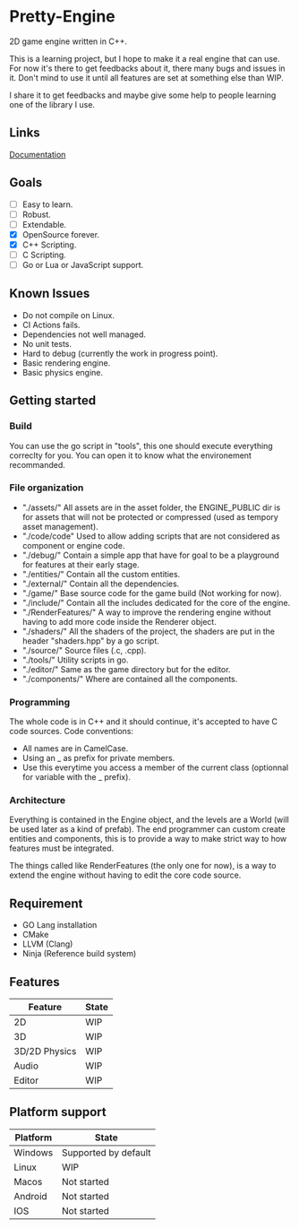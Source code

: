 # Pretty-Engine

2D game engine written in C++.

This is a learning project, but I hope to make it a real engine that can use.
For now it's there to get feedbacks about it, there many bugs and issues in it.
Don't mind to use it until all features are set at something else than WIP.

I share it to get feedbacks and maybe give some help to people learning one of the library I use.

## Links

[Documentation](https://sylvain-game.notion.site/Pretty-Engine-c1c22db06b0745aea7835ba95b8e6467?pvs=4)

## Goals

- [ ] Easy to learn.
- [ ] Robust.
- [ ] Extendable.
- [X] OpenSource forever.
- [X] C++ Scripting.
- [ ] C Scripting.
- [ ] Go or Lua or JavaScript support.

## Known Issues

- Do not compile on Linux.
- CI Actions fails.
- Dependencies not well managed.
- No unit tests.
- Hard to debug (currently the work in progress point).
- Basic rendering engine.
- Basic physics engine.

## Getting started

### Build

You can use the go script in "tools", this one should execute everything correclty for you.
You can open it to know what the environement recommanded.

### File organization

- "./assets/" All assets are in the asset folder, the ENGINE_PUBLIC dir is for assets that will not be protected or
  compressed (used as tempory asset management).
- "./code/code" Used to allow adding scripts that are not considered as component or engine code.
- "./debug/" Contain a simple app that have for goal to be a playground for features at their early stage.
- "./entities/" Contain all the custom entities.
- "./external/" Contain all the dependencies.
- "./game/" Base source code for the game build (Not working for now).
- "./include/" Contain all the includes dedicated for the core of the engine.
- "./RenderFeatures/" A way to improve the rendering engine without having to add more code inside the Renderer object.
- "./shaders/" All the shaders of the project, the shaders are put in the header "shaders.hpp" by a go script.
- "./source/" Source files (.c, .cpp).
- "./tools/" Utility scripts in go.
- "./editor/" Same as the game directory but for the editor.
- "./components/" Where are contained all the components.

### Programming

The whole code is in C++ and it should continue, it's accepted to have C code sources.
Code conventions:

- All names are in CamelCase.
- Using an _ as prefix for private members.
- Use this everytime you access a member of the current class (optionnal for variable with the _ prefix).

### Architecture

Everything is contained in the Engine object, and the levels are a World (will be used later as a kind of prefab).
The end programmer can custom create entities and components, this is to provide a way to make strict way to how
features must be integrated.

The things called like RenderFeatures (the only one for now), is a way to extend the engine without having to edit the
core code source.

## Requirement

- GO Lang installation
- CMake
- LLVM (Clang)
- Ninja (Reference build system)

## Features

| Feature       | State |
|---------------|-------|
| 2D            | WIP   |
| 3D            | WIP   |
| 3D/2D Physics | WIP   |
| Audio         | WIP   |
| Editor        | WIP   |

## Platform support

| Platform | State                |
|----------|----------------------|
| Windows  | Supported by default |
| Linux    | WIP                  |
| Macos    | Not started          |
| Android  | Not started          |
| IOS      | Not started          |
